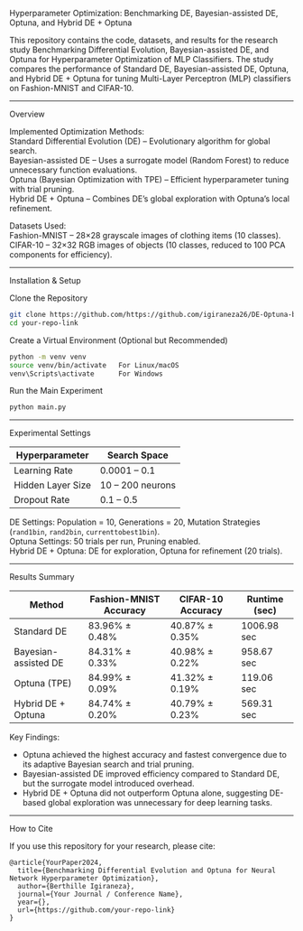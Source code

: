Hyperparameter Optimization: Benchmarking DE, Bayesian-assisted DE, Optuna, and Hybrid DE + Optuna

This repository contains the code, datasets, and results for the research study Benchmarking Differential Evolution, Bayesian-assisted DE, and Optuna for Hyperparameter Optimization of MLP Classifiers.
The study compares the performance of Standard DE, Bayesian-assisted DE, Optuna, and Hybrid DE + Optuna for tuning Multi-Layer Perceptron (MLP) classifiers on Fashion-MNIST and CIFAR-10.  

---

Overview

Implemented Optimization Methods:  
Standard Differential Evolution (DE) – Evolutionary algorithm for global search.  
Bayesian-assisted DE – Uses a surrogate model (Random Forest) to reduce unnecessary function evaluations.  
Optuna (Bayesian Optimization with TPE) – Efficient hyperparameter tuning with trial pruning.  
Hybrid DE + Optuna – Combines DE’s global exploration with Optuna’s local refinement.  

Datasets Used:  
Fashion-MNIST – 28×28 grayscale images of clothing items (10 classes).  
CIFAR-10 – 32×32 RGB images of objects (10 classes, reduced to 100 PCA components for efficiency).  

---
Installation & Setup  

 Clone the Repository  
```bash
git clone https://github.com/https://github.com/igiraneza26/DE-Optuna-benchmarking-neural-nextwork-hyperparameter-otpimization.git
cd your-repo-link
```
Create a Virtual Environment (Optional but Recommended)  
```bash
python -m venv venv
source venv/bin/activate   For Linux/macOS
venv\Scripts\activate      For Windows
```
Run the Main Experiment  
```bash
python main.py
```
---

Experimental Settings  

| Hyperparameter  | Search Space         |
|--------------------|------------------------|
| Learning Rate     | 0.0001 – 0.1            |
| Hidden Layer Size | 10 – 200 neurons        |
| Dropout Rate     | 0.1 – 0.5                |

DE Settings: Population = 10, Generations = 20, Mutation Strategies (`rand1bin`, `rand2bin`, `currenttobest1bin`).  
Optuna Settings: 50 trials per run, Pruning enabled.  
Hybrid DE + Optuna: DE for exploration, Optuna for refinement (20 trials).  

---

 Results Summary  

| Method            | Fashion-MNIST Accuracy | CIFAR-10 Accuracy | Runtime (sec) |
|----------------------|-------------------------|----------------------|------------------|
| Standard DE         | 83.96% ± 0.48%           | 40.87% ± 0.35%       | 1006.98 sec      |
| Bayesian-assisted DE | 84.31% ± 0.33%           | 40.98% ± 0.22%       | 958.67 sec       |
| Optuna (TPE)        | 84.99% ± 0.09%           | 41.32% ± 0.19%       | 119.06 sec       |
| Hybrid DE + Optuna  | 84.74% ± 0.20%           | 40.79% ± 0.23%       | 569.31 sec       |

Key Findings:  
- Optuna achieved the highest accuracy and fastest convergence due to its adaptive Bayesian search and trial pruning.  
- Bayesian-assisted DE improved efficiency compared to Standard DE, but the surrogate model introduced overhead.  
- Hybrid DE + Optuna did not outperform Optuna alone, suggesting DE-based global exploration was unnecessary for deep learning tasks.  

---
How to Cite  

If you use this repository for your research, please cite:  

```
@article{YourPaper2024,
  title={Benchmarking Differential Evolution and Optuna for Neural Network Hyperparameter Optimization},
  author={Berthille Igiraneza},
  journal={Your Journal / Conference Name},
  year={},
  url={https://github.com/your-repo-link}
}
```
